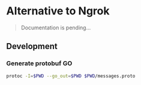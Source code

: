 # Alternative to Ngrok
> Documentation is pending...

## Development

### Generate protobuf GO

```bash
protoc -I=$PWD --go_out=$PWD $PWD/messages.proto
```